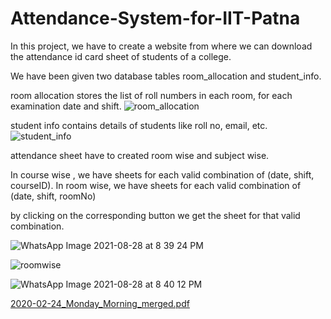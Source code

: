 # Attendance-System-for-IIT-Patna

In this project, we have to create a website from where we can download the attendance id card sheet of students of a college.

We have been given two database tables room_allocation and student_info.

room allocation stores the list of roll numbers in each room, for each examination date and shift.
![room_allocation](https://user-images.githubusercontent.com/44442512/131223050-82b4f372-d584-4b20-bb19-e7043f09f5fb.jpeg)


student info contains details of students like roll no, email, etc.
![student_info](https://user-images.githubusercontent.com/44442512/131223078-c7dfe807-b560-4718-962d-3103a10f876f.jpeg)


attendance sheet have to created room wise and subject wise.

In course wise , we have sheets for each valid combination of (date, shift, courseID). 
In room wise, we have sheets for each valid combination of (date, shift, roomNo)

by clicking on the corresponding button we get the sheet for that valid combination.



![WhatsApp Image 2021-08-28 at 8 39 24 PM](https://user-images.githubusercontent.com/44442512/131223103-9464aa8d-576c-4edd-9408-be5e88908a43.jpeg)

![roomwise](https://user-images.githubusercontent.com/44442512/131223125-2c649b93-c033-40d8-8a82-b8e0185e5662.jpeg)


![WhatsApp Image 2021-08-28 at 8 40 12 PM](https://user-images.githubusercontent.com/44442512/131223113-fc5320d1-da15-4799-9199-e159bee8f338.jpeg)


[2020-02-24_Monday_Morning_merged.pdf](https://github.com/devanshuraj/Attendance-System-for-IIT-Patna/files/7070950/2020-02-24_Monday_Morning_merged.pdf)



